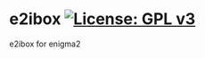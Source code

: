 e2ibox [![License: GPL v3](https://img.shields.io/badge/License-GPLv3-blue.svg)](https://www.gnu.org/licenses/gpl-3.0)
======
e2ibox for enigma2

